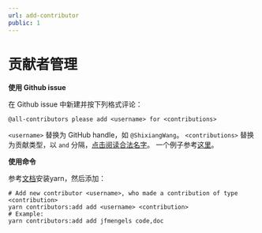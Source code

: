```yaml
---
url: add-contributor
public: 1
---
```


# 贡献者管理

**使用 Github issue**

在 Github issue 中新建并按下列格式评论：

```
@all-contributors please add <username> for <contributions>
```

`<username>` 替换为 GitHub handle，如 `@ShixiangWang`。
`<contributions>` 替换为贡献类型，以 `and` 分隔，[点击阅读合法名字](https://allcontributors.org/docs/en/emoji-key)。
一个例子参考[这里](https://github.com/XSLiuLab/XSLab-docs/issues/2#issuecomment-565725526)。

**使用命令**

参考[文档](https://yarn.bootcss.com/docs/install/)安装yarn，然后添加：

```
# Add new contributor <username>, who made a contribution of type <contribution>
yarn contributors:add add <username> <contribution>
# Example:
yarn contributors:add add jfmengels code,doc
```